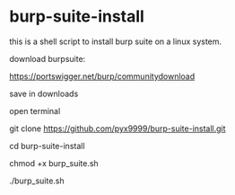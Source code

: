 # burp-suite-install

this is a shell script to install burp suite on a linux system.

download burpsuite:

https://portswigger.net/burp/communitydownload

save in downloads

open terminal

git clone https://github.com/pyx9999/burp-suite-install.git

cd burp-suite-install

chmod +x burp_suite.sh

./burp_suite.sh
